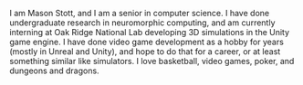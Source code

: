 I am Mason Stott, and I am a senior in computer science. I have done undergraduate research in neuromorphic computing, and am currently interning at Oak Ridge National Lab developing 3D simulations in the Unity game engine.
I have done video game development as a hobby for years (mostly in Unreal and Unity), and hope to do that for a career, or at least something similar like simulators. I love basketball, video games, poker, and dungeons and dragons.
